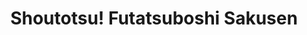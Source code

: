 --- 
title: "Shoutotsu! Futatsuboshi Sakusen"
publishdate: "2019-1-18T16:48:46+02:00"
src: "https://365manga.net/manga/shoutotsu-futatsuboshi-sakusen"
image: "https://data.365manga.net/images/thumbnails/32474-shoutotsu-futatsuboshi-sakusen.jpg"
description: " “I love you.” “That’s disgusting.” The kouhai that confessed who was fidgety and red-faced, turned out to be Shuichirou. Although Atsushi rebuffs him in less than 3 seconds, this doesn’t leave him to his peaceful life, rather, it leads to a daily love attack from Shuichirou. Even saying his type is “girls with big boobs” doesn’t stop Shuichirou. In the midst of that, Atsushi tries to…"
---